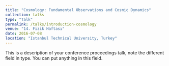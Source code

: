 ```yaml
---
title: "Cosmology: Fundamental Observations and Cosmic Dynamics"
collection: talks
type: "Talk"
permalink: /talks/introduction-cosmology
venue: "14. Fizik Haftası"
date: 2016-07-08
location: "Istanbul Technical University, Turkey"
---
```


This is a description of your conference proceedings talk, note the different field in type. You can put anything in this field.


